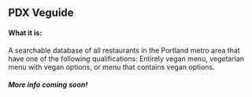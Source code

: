 
## PDX Veguide

#### What it is:

A searchable database of all restaurants in the Portland metro area that have one of the following qualifications: Entirely vegan menu, vegetarian menu with vegan options, or menu that contains vegan options.

##### More info coming soon!
